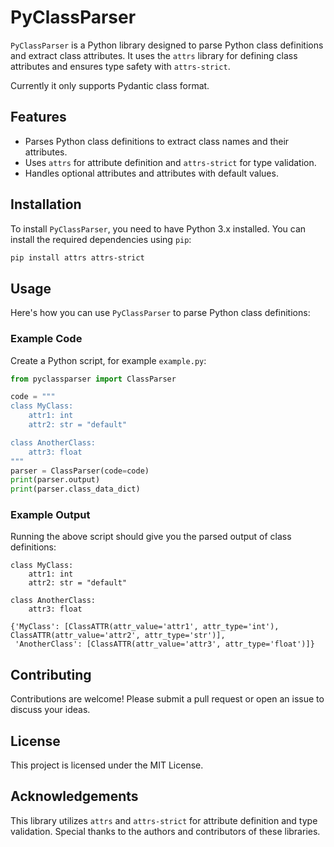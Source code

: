 # PyClassParser

`PyClassParser` is a Python library designed to parse Python class definitions and extract class attributes. It uses the `attrs` library for defining class attributes and ensures type safety with `attrs-strict`.

Currently it only supports Pydantic class format.

## Features

- Parses Python class definitions to extract class names and their attributes.
- Uses `attrs` for attribute definition and `attrs-strict` for type validation.
- Handles optional attributes and attributes with default values.

## Installation

To install `PyClassParser`, you need to have Python 3.x installed. You can install the required dependencies using `pip`:

```bash
pip install attrs attrs-strict
```

## Usage

Here's how you can use `PyClassParser` to parse Python class definitions:

### Example Code

Create a Python script, for example `example.py`:

```python
from pyclassparser import ClassParser

code = """
class MyClass:
    attr1: int
    attr2: str = "default"

class AnotherClass:
    attr3: float
"""
parser = ClassParser(code=code)
print(parser.output)
print(parser.class_data_dict)
```

### Example Output

Running the above script should give you the parsed output of class definitions:

```
class MyClass:
    attr1: int
    attr2: str = "default"

class AnotherClass:
    attr3: float

{'MyClass': [ClassATTR(attr_value='attr1', attr_type='int'), ClassATTR(attr_value='attr2', attr_type='str')], 
 'AnotherClass': [ClassATTR(attr_value='attr3', attr_type='float')]}
```

## Contributing

Contributions are welcome! Please submit a pull request or open an issue to discuss your ideas.

## License

This project is licensed under the MIT License.

## Acknowledgements

This library utilizes `attrs` and `attrs-strict` for attribute definition and type validation. Special thanks to the authors and contributors of these libraries.
